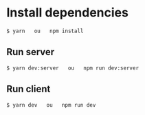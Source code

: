# Install dependencies

```
$ yarn   ou   npm install
```

## Run server


```
$ yarn dev:server   ou   npm run dev:server
```

## Run client
```
$ yarn dev   ou   npm run dev
```

